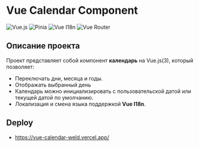 # Vue Calendar Component

![Vue.js](https://img.shields.io/badge/Vue-3.5.18-brightgreen)
![Pinia](https://img.shields.io/badge/Pinia-3.0.3-blue)
![Vue I18n](https://img.shields.io/badge/Vue--i18n-9.14.5-yellow)
![Vue Router](https://img.shields.io/badge/Vue--Router-4.5.1-orange)

## Описание проекта

Проект представляет собой компонент **календарь** на Vue.js(3), который позволяет:

- Переключать дни, месяца и годы.
- Отображать выбранный день
- Календарь можно инициализировать с пользовательской датой или текущей датой по умолчанию.
- Локализация и смена языка поддержкой **Vue I18n**.

## Deploy

- https://vue-calendar-weld.vercel.app/